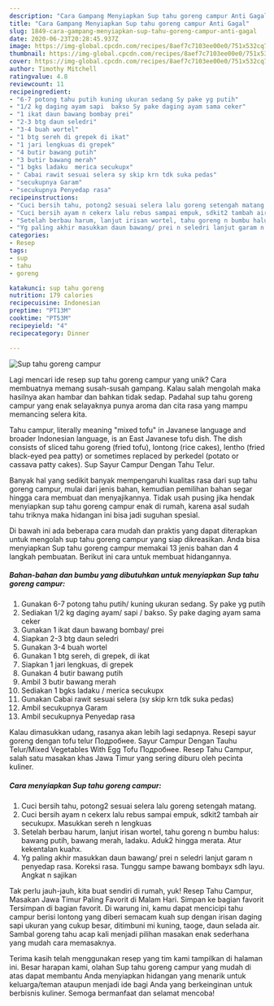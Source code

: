 ```yaml
---
description: "Cara Gampang Menyiapkan Sup tahu goreng campur Anti Gagal"
title: "Cara Gampang Menyiapkan Sup tahu goreng campur Anti Gagal"
slug: 1849-cara-gampang-menyiapkan-sup-tahu-goreng-campur-anti-gagal
date: 2020-06-23T20:28:45.937Z
image: https://img-global.cpcdn.com/recipes/8aef7c7103ee00e0/751x532cq70/sup-tahu-goreng-campur-foto-resep-utama.jpg
thumbnail: https://img-global.cpcdn.com/recipes/8aef7c7103ee00e0/751x532cq70/sup-tahu-goreng-campur-foto-resep-utama.jpg
cover: https://img-global.cpcdn.com/recipes/8aef7c7103ee00e0/751x532cq70/sup-tahu-goreng-campur-foto-resep-utama.jpg
author: Timothy Mitchell
ratingvalue: 4.8
reviewcount: 11
recipeingredient:
- "6-7 potong tahu putih kuning ukuran sedang Sy pake yg putih"
- "1/2 kg daging ayam sapi  bakso Sy pake daging ayam sama ceker"
- "1 ikat daun bawang bombay prei"
- "2-3 btg daun seledri"
- "3-4 buah wortel"
- "1 btg sereh di grepek di ikat"
- "1 jari lengkuas di grepek"
- "4 butir bawang putih"
- "3 butir bawang merah"
- "1 bgks ladaku  merica secukupx"
- " Cabai rawit sesuai selera sy skip krn tdk suka pedas"
- "secukupnya Garam"
- "secukupnya Penyedap rasa"
recipeinstructions:
- "Cuci bersih tahu, potong2 sesuai selera lalu goreng setengah matang."
- "Cuci bersih ayam n cekerx lalu rebus sampai empuk, sdkit2 tambah air secukupx. Masukkan sereh n lengkuas"
- "Setelah berbau harum, lanjut irisan wortel, tahu goreng n bumbu halus: bawang putih, bawang merah, ladaku. Aduk2 hingga merata. Atur kekentalan kuahx."
- "Yg paling akhir masukkan daun bawang/ prei n seledri lanjut garam n penyedap rasa. Koreksi rasa. Tunggu sampe bawang bombayx sdh layu. Angkat n sajikan"
categories:
- Resep
tags:
- sup
- tahu
- goreng

katakunci: sup tahu goreng 
nutrition: 179 calories
recipecuisine: Indonesian
preptime: "PT13M"
cooktime: "PT53M"
recipeyield: "4"
recipecategory: Dinner

---
```



![Sup tahu goreng campur](https://img-global.cpcdn.com/recipes/8aef7c7103ee00e0/751x532cq70/sup-tahu-goreng-campur-foto-resep-utama.jpg)

Lagi mencari ide resep sup tahu goreng campur yang unik? Cara membuatnya memang susah-susah gampang. Kalau salah mengolah maka hasilnya akan hambar dan bahkan tidak sedap. Padahal sup tahu goreng campur yang enak selayaknya punya aroma dan cita rasa yang mampu memancing selera kita.

Tahu campur, literally meaning &#34;mixed tofu&#34; in Javanese language and broader Indonesian language, is an East Javanese tofu dish. The dish consists of sliced tahu goreng (fried tofu), lontong (rice cakes), lentho (fried black-eyed pea patty) or sometimes replaced by perkedel (potato or cassava patty cakes). Sup Sayur Campur Dengan Tahu Telur.

Banyak hal yang sedikit banyak mempengaruhi kualitas rasa dari sup tahu goreng campur, mulai dari jenis bahan, kemudian pemilihan bahan segar hingga cara membuat dan menyajikannya. Tidak usah pusing jika hendak menyiapkan sup tahu goreng campur enak di rumah, karena asal sudah tahu triknya maka hidangan ini bisa jadi suguhan spesial.


Di bawah ini ada beberapa cara mudah dan praktis yang dapat diterapkan untuk mengolah sup tahu goreng campur yang siap dikreasikan. Anda bisa menyiapkan Sup tahu goreng campur memakai 13 jenis bahan dan 4 langkah pembuatan. Berikut ini cara untuk membuat hidangannya.

<!--inarticleads1-->

##### Bahan-bahan dan bumbu yang dibutuhkan untuk menyiapkan Sup tahu goreng campur:

1. Gunakan 6-7 potong tahu putih/ kuning ukuran sedang. Sy pake yg putih
1. Sediakan 1/2 kg daging ayam/ sapi / bakso. Sy pake daging ayam sama ceker
1. Gunakan 1 ikat daun bawang bombay/ prei
1. Siapkan 2-3 btg daun seledri
1. Gunakan 3-4 buah wortel
1. Gunakan 1 btg sereh, di grepek, di ikat
1. Siapkan 1 jari lengkuas, di grepek
1. Gunakan 4 butir bawang putih
1. Ambil 3 butir bawang merah
1. Sediakan 1 bgks ladaku / merica secukupx
1. Gunakan  Cabai rawit sesuai selera (sy skip krn tdk suka pedas)
1. Ambil secukupnya Garam
1. Ambil secukupnya Penyedap rasa


Kalau dimasukkan udang, rasanya akan lebih lagi sedapnya. Resepi sayur goreng dengan tofu telur Подробнее. Sayur Campur Dengan Tauhu Telur/Mixed Vegetables With Egg Tofu Подробнее. Resep Tahu Campur, salah satu masakan khas Jawa Timur yang sering diburu oleh pecinta kuliner. 

<!--inarticleads2-->

##### Cara menyiapkan Sup tahu goreng campur:

1. Cuci bersih tahu, potong2 sesuai selera lalu goreng setengah matang.
1. Cuci bersih ayam n cekerx lalu rebus sampai empuk, sdkit2 tambah air secukupx. Masukkan sereh n lengkuas
1. Setelah berbau harum, lanjut irisan wortel, tahu goreng n bumbu halus: bawang putih, bawang merah, ladaku. Aduk2 hingga merata. Atur kekentalan kuahx.
1. Yg paling akhir masukkan daun bawang/ prei n seledri lanjut garam n penyedap rasa. Koreksi rasa. Tunggu sampe bawang bombayx sdh layu. Angkat n sajikan


Tak perlu jauh-jauh, kita buat sendiri di rumah, yuk! Resep Tahu Campur, Masakan Jawa Timur Paling Favorit di Malam Hari. Simpan ke bagian favorit Tersimpan di bagian favorit. Di warung ini, kamu dapat mencicipi tahu campur berisi lontong yang diberi semacam kuah sup dengan irisan daging sapi ukuran yang cukup besar, ditimbuni mi kuning, taoge, daun selada air. Sambal goreng tahu acap kali menjadi pilihan masakan enak sederhana yang mudah cara memasaknya. 

Terima kasih telah menggunakan resep yang tim kami tampilkan di halaman ini. Besar harapan kami, olahan Sup tahu goreng campur yang mudah di atas dapat membantu Anda menyiapkan hidangan yang menarik untuk keluarga/teman ataupun menjadi ide bagi Anda yang berkeinginan untuk berbisnis kuliner. Semoga bermanfaat dan selamat mencoba!
